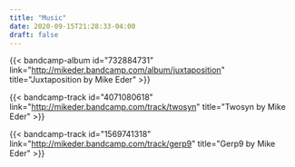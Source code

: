 ```yaml
---
title: "Music"
date: 2020-09-15T21:28:33-04:00
draft: false
---
```


{{< bandcamp-album id="732884731" link="http://mikeder.bandcamp.com/album/juxtaposition" title="Juxtaposition by Mike Eder" >}}

{{< bandcamp-track id="4071080618" link="http://mikeder.bandcamp.com/track/twosyn" title="Twosyn by Mike Eder" >}}

{{< bandcamp-track id="1569741318" link="http://mikeder.bandcamp.com/track/gerp9" title="Gerp9 by Mike Eder" >}}
